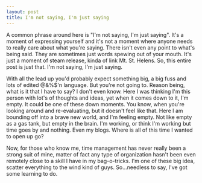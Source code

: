 ```yaml
---
layout: post
title: I'm not saying, I'm just saying
---
```

A common phrase around here is "I'm not saying, I'm just saying". It's a moment of expressing yourself and it's not a moment where anyone needs to really care about what you're saying. There isn't even any point to what's being said. They are sometimes just words spewing out of your mouth. It's just a moment of steam release, kinda of link Mt. St. Helens. So, this entire post is just that. I'm not saying, I'm just saying.

With all the lead up you'd probably expect something big, a big fuss and lots of edited @&%$'n language. But you're not going to. Reason being, what is it that I have to say? I don't even know. Here I was thinking I'm this person with lot's of thoughts and ideas, yet when it comes down to it, I'm empty. It could be one of these down moments. You know, when you're looking around and re-evaluating, but it doesn't feel like that. Here I am bounding off into a brave new world, and I'm feeling empty. Not like empty as a gas tank, but empty in the brain. I'm working, or think I'm working but time goes by and nothing. Even my blogs. Where is all of this time I wanted to open up go?

Now, for those who know me, time management has never really been a strong suit of mine, matter of fact any type of organization hasn't been even remotely close to a skill I have in my bag-o-tricks. I'm one of these big idea, scatter everything to the wind kind of guys. So...needless to say, I've got some learning to do.
